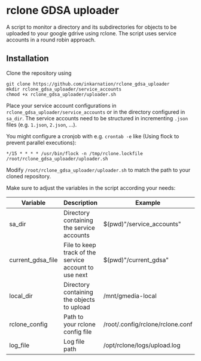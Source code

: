 # rclone GDSA uploader
A script to monitor a directory and its subdirectories for objects to be uploaded to your google gdrive using rclone. The script uses service accounts in a round robin approach.

## Installation
Clone the repository using
```
git clone https://github.com/inkarnation/rclone_gdsa_uploader
mkdir rclone_gdsa_uploader/service_accounts
chmod +x rclone_gdsa_uploader/uploader.sh
```

Place your service account configurations in `rclone_gdsa_uploader/service_accounts` or in the directory configured in `sa_dir`. The service accounts need to be structured in incrementing `.json` files (e.g. `1.json`, `2.json`, ...).

You might configure a cronjob with e.g. `crontab -e` like (Using flock to prevent parallel executions):

`*/15 * * * * /usr/bin/flock -n /tmp/rclone.lockfile /root/rclone_gdsa_uploader/uploader.sh`

Modify `/root/rclone_gdsa_uploader/uploader.sh` to match the path to your cloned repository.

Make sure to adjust the variables in the script according your needs:

| Variable          | Description                                           | Example                          |
|-------------------|-------------------------------------------------------|----------------------------------|
| sa_dir            | Directory containing the service accounts             | $(pwd)"/service_accounts"        |
| current_gdsa_file | File to keep track of the service account to use next | $(pwd)"/current_gdsa"            |
| local_dir         | Directory containing the objects to upload            | /mnt/gmedia-local                |
| rclone_config     | Path to your rclone config file                       | /root/.config/rclone/rclone.conf |
| log_file          | Log file path                                         | /opt/rclone/logs/upload.log      |
